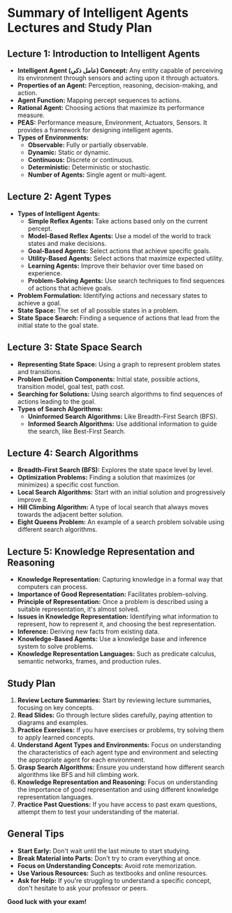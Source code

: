 # Summary of Intelligent Agents Lectures and Study Plan

## Lecture 1: Introduction to Intelligent Agents

- **Intelligent Agent (عامل ذكي) Concept:** Any entity capable of perceiving its environment through sensors and acting upon it through actuators.
- **Properties of an Agent:** Perception, reasoning, decision-making, and action.
- **Agent Function:** Mapping percept sequences to actions.
- **Rational Agent:** Choosing actions that maximize its performance measure.
- **PEAS:** Performance measure, Environment, Actuators, Sensors. It provides a framework for designing intelligent agents.
- **Types of Environments:**
  - **Observable:** Fully or partially observable.
  - **Dynamic:** Static or dynamic.
  - **Continuous:** Discrete or continuous.
  - **Deterministic:** Deterministic or stochastic.
  - **Number of Agents:** Single agent or multi-agent.

## Lecture 2: Agent Types

- **Types of Intelligent Agents:**
  - **Simple Reflex Agents:** Take actions based only on the current percept.
  - **Model-Based Reflex Agents:** Use a model of the world to track states and make decisions.
  - **Goal-Based Agents:** Select actions that achieve specific goals.
  - **Utility-Based Agents:** Select actions that maximize expected utility.
  - **Learning Agents:** Improve their behavior over time based on experience.
  - **Problem-Solving Agents:** Use search techniques to find sequences of actions that achieve goals.
- **Problem Formulation:** Identifying actions and necessary states to achieve a goal.
- **State Space:** The set of all possible states in a problem.
- **State Space Search:** Finding a sequence of actions that lead from the initial state to the goal state.

## Lecture 3: State Space Search

- **Representing State Space:** Using a graph to represent problem states and transitions.
- **Problem Definition Components:** Initial state, possible actions, transition model, goal test, path cost.
- **Searching for Solutions:** Using search algorithms to find sequences of actions leading to the goal.
- **Types of Search Algorithms:**
  - **Uninformed Search Algorithms:** Like Breadth-First Search (BFS).
  - **Informed Search Algorithms:** Use additional information to guide the search, like Best-First Search.

## Lecture 4: Search Algorithms

- **Breadth-First Search (BFS):** Explores the state space level by level.
- **Optimization Problems:** Finding a solution that maximizes (or minimizes) a specific cost function.
- **Local Search Algorithms:** Start with an initial solution and progressively improve it.
- **Hill Climbing Algorithm:** A type of local search that always moves towards the adjacent better solution.
- **Eight Queens Problem:** An example of a search problem solvable using different search algorithms.

## Lecture 5: Knowledge Representation and Reasoning

- **Knowledge Representation:** Capturing knowledge in a formal way that computers can process.
- **Importance of Good Representation:** Facilitates problem-solving.
- **Principle of Representation:** Once a problem is described using a suitable representation, it's almost solved.
- **Issues in Knowledge Representation:** Identifying what information to represent, how to represent it, and choosing the best representation.
- **Inference:** Deriving new facts from existing data.
- **Knowledge-Based Agents:** Use a knowledge base and inference system to solve problems.
- **Knowledge Representation Languages:** Such as predicate calculus, semantic networks, frames, and production rules.

## Study Plan

1. **Review Lecture Summaries:** Start by reviewing lecture summaries, focusing on key concepts.
2. **Read Slides:** Go through lecture slides carefully, paying attention to diagrams and examples.
3. **Practice Exercises:** If you have exercises or problems, try solving them to apply learned concepts.
4. **Understand Agent Types and Environments:** Focus on understanding the characteristics of each agent type and environment and selecting the appropriate agent for each environment.
5. **Grasp Search Algorithms:** Ensure you understand how different search algorithms like BFS and hill climbing work.
6. **Knowledge Representation and Reasoning:** Focus on understanding the importance of good representation and using different knowledge representation languages.
7. **Practice Past Questions:** If you have access to past exam questions, attempt them to test your understanding of the material.

## General Tips

- **Start Early:** Don't wait until the last minute to start studying.
- **Break Material into Parts:** Don't try to cram everything at once.
- **Focus on Understanding Concepts:** Avoid rote memorization.
- **Use Various Resources:** Such as textbooks and online resources.
- **Ask for Help:** If you're struggling to understand a specific concept, don't hesitate to ask your professor or peers.

**Good luck with your exam!**
